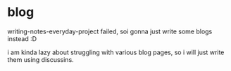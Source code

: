 # blog
 writing-notes-everyday-project failed, soi gonna just write some blogs instead :D

 i am kinda lazy about struggling with various blog pages, so i will just write them using discussins.
